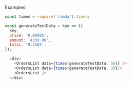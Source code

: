 Examples:

```js { "props": { "className": "example-wrapper" } }
const times = require('ramda').times;

const generateTestData = key => ({
  key,
  price: '0.00005',
  amount: '4330.00',
  total: '0.2165',
});

  <div>
    <OrdersList data={times(generateTestData, 50)} />
    <OrdersList data={times(generateTestData, 3)}/>
    <OrdersList />
  </div>
```
